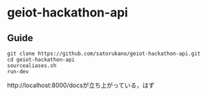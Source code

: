 # geiot-hackathon-api
## Guide
```
git clone https://github.com/satorukano/geiot-hackathon-api.git
cd geiot-hackathon-api
sourcealiases.sh
run-dev
```
http://localhost:8000/docsが立ち上がっている，はず
